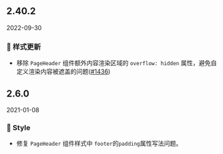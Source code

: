## 2.40.2

2022-09-30

### 💅 样式更新

- 移除 `PageHeader` 组件额外内容渲染区域的 `overflow: hidden` 属性，避免自定义渲染内容被遮盖的问题([#1436](https://github.com/arco-design/arco-design/pull/1436))

## 2.6.0

2021-01-08

### 💅 Style

- 修复 `PageHeader` 组件样式中 `footer`的`padding`属性写法问题。

